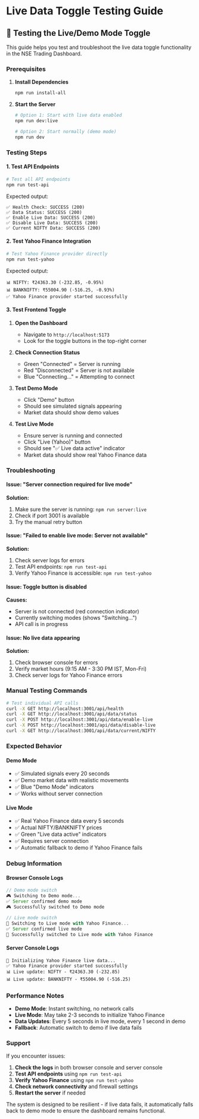 # Live Data Toggle Testing Guide

## 🧪 Testing the Live/Demo Mode Toggle

This guide helps you test and troubleshoot the live data toggle functionality in the NSE Trading Dashboard.

### Prerequisites

1. **Install Dependencies**
   ```bash
   npm run install-all
   ```

2. **Start the Server**
   ```bash
   # Option 1: Start with live data enabled
   npm run dev:live
   
   # Option 2: Start normally (demo mode)
   npm run dev
   ```

### Testing Steps

#### 1. Test API Endpoints
```bash
# Test all API endpoints
npm run test-api
```

Expected output:
```
✅ Health Check: SUCCESS (200)
✅ Data Status: SUCCESS (200)
✅ Enable Live Data: SUCCESS (200)
✅ Disable Live Data: SUCCESS (200)
✅ Current NIFTY Data: SUCCESS (200)
```

#### 2. Test Yahoo Finance Integration
```bash
# Test Yahoo Finance provider directly
npm run test-yahoo
```

Expected output:
```
📊 NIFTY: ₹24363.30 (-232.85, -0.95%)
📊 BANKNIFTY: ₹55004.90 (-516.25, -0.93%)
✅ Yahoo Finance provider started successfully
```

#### 3. Test Frontend Toggle

1. **Open the Dashboard**
   - Navigate to `http://localhost:5173`
   - Look for the toggle buttons in the top-right corner

2. **Check Connection Status**
   - Green "Connected" = Server is running
   - Red "Disconnected" = Server is not available
   - Blue "Connecting..." = Attempting to connect

3. **Test Demo Mode**
   - Click "Demo" button
   - Should see simulated signals appearing
   - Market data should show demo values

4. **Test Live Mode**
   - Ensure server is running and connected
   - Click "Live (Yahoo)" button
   - Should see "✅ Live data active" indicator
   - Market data should show real Yahoo Finance data

### Troubleshooting

#### Issue: "Server connection required for live mode"
**Solution:**
1. Make sure the server is running: `npm run server:live`
2. Check if port 3001 is available
3. Try the manual retry button

#### Issue: "Failed to enable live mode: Server not available"
**Solution:**
1. Check server logs for errors
2. Test API endpoints: `npm run test-api`
3. Verify Yahoo Finance is accessible: `npm run test-yahoo`

#### Issue: Toggle button is disabled
**Causes:**
- Server is not connected (red connection indicator)
- Currently switching modes (shows "Switching...")
- API call is in progress

#### Issue: No live data appearing
**Solution:**
1. Check browser console for errors
2. Verify market hours (9:15 AM - 3:30 PM IST, Mon-Fri)
3. Check server logs for Yahoo Finance errors

### Manual Testing Commands

```bash
# Test individual API calls
curl -X GET http://localhost:3001/api/health
curl -X GET http://localhost:3001/api/data/status
curl -X POST http://localhost:3001/api/data/enable-live
curl -X POST http://localhost:3001/api/data/disable-live
curl -X GET http://localhost:3001/api/data/current/NIFTY
```

### Expected Behavior

#### Demo Mode
- ✅ Simulated signals every 20 seconds
- ✅ Demo market data with realistic movements
- ✅ Blue "Demo Mode" indicators
- ✅ Works without server connection

#### Live Mode
- ✅ Real Yahoo Finance data every 5 seconds
- ✅ Actual NIFTY/BANKNIFTY prices
- ✅ Green "Live data active" indicators
- ✅ Requires server connection
- ✅ Automatic fallback to demo if Yahoo Finance fails

### Debug Information

#### Browser Console Logs
```javascript
// Demo mode switch
🎮 Switching to Demo mode...
✅ Server confirmed demo mode
🎮 Successfully switched to Demo mode

// Live mode switch
📡 Switching to Live mode with Yahoo Finance...
✅ Server confirmed live mode
📡 Successfully switched to Live mode with Yahoo Finance
```

#### Server Console Logs
```
🚀 Initializing Yahoo Finance live data...
✅ Yahoo Finance provider started successfully
📊 Live update: NIFTY - ₹24363.30 (-232.85)
📊 Live update: BANKNIFTY - ₹55004.90 (-516.25)
```

### Performance Notes

- **Demo Mode**: Instant switching, no network calls
- **Live Mode**: May take 2-3 seconds to initialize Yahoo Finance
- **Data Updates**: Every 5 seconds in live mode, every 1 second in demo
- **Fallback**: Automatic switch to demo if live data fails

### Support

If you encounter issues:

1. **Check the logs** in both browser console and server console
2. **Test API endpoints** using `npm run test-api`
3. **Verify Yahoo Finance** using `npm run test-yahoo`
4. **Check network connectivity** and firewall settings
5. **Restart the server** if needed

The system is designed to be resilient - if live data fails, it automatically falls back to demo mode to ensure the dashboard remains functional.